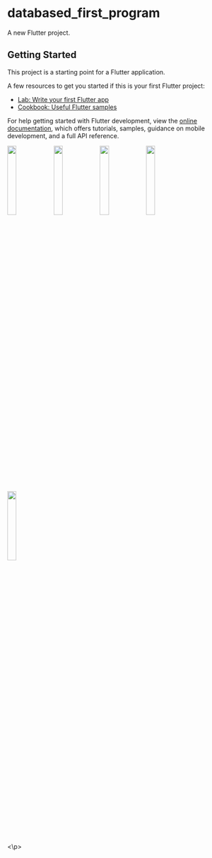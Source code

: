 # databased_first_program

A new Flutter project.

## Getting Started

This project is a starting point for a Flutter application.

A few resources to get you started if this is your first Flutter project:

- [Lab: Write your first Flutter app](https://docs.flutter.dev/get-started/codelab)
- [Cookbook: Useful Flutter samples](https://docs.flutter.dev/cookbook)

For help getting started with Flutter development, view the
[online documentation](https://docs.flutter.dev/), which offers tutorials,
samples, guidance on mobile development, and a full API reference.

<p>
<img src = "https://github.com/Jenil666/khata_book/assets/116253963/acdae872-8c0a-43cb-9784-0c3f751f87ec" height=20% width = 20%>
<img src = "https://github.com/Jenil666/khata_book/assets/116253963/eaea6f1e-a7a6-4556-b8b2-226b1313bc5f" height=20% width = 20%>
<img src = "https://github.com/Jenil666/khata_book/assets/116253963/92a86d9d-e2dc-4e1e-b8fc-9767798c4149" height=20% width = 20%>
<img src = "https://github.com/Jenil666/khata_book/assets/116253963/36defc6f-734b-4b60-ab3c-915148271787" height=20% width = 20%>
<img src = "https://github.com/Jenil666/khata_book/assets/116253963/ee8790aa-d90b-4adc-b0b2-bfd05eda6480" height=20% width = 20%>
  
<\p>
